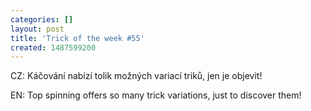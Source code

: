```yaml
---
categories: []
layout: post
title: 'Trick of the week #55'
created: 1487599200
---
```

CZ: Káčování nabízí tolik možných variací triků, jen je objevit!<br />
EN: Top spinning offers so many trick variations, just to discover them!<br />
<br />
<div class="youtube-player" data-id="qpJkF0Jk65Q"></div>
